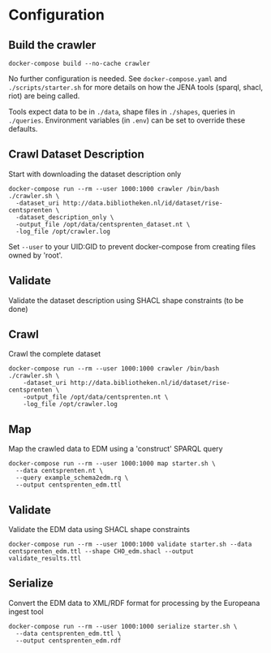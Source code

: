 # Configuration

## Build the crawler

`docker-compose build --no-cache crawler`

No further configuration is needed. See `docker-compose.yaml` and `./scripts/starter.sh` for more details on how the JENA tools (sparql, shacl, riot) are being called.

Tools expect data to be in `./data`, shape files in `./shapes`, queries in `./queries`. Environment variables (in `.env`) can be set to override these defaults.

## Crawl Dataset Description
Start with downloading the dataset description only

```
docker-compose run --rm --user 1000:1000 crawler /bin/bash ./crawler.sh \
  -dataset_uri http://data.bibliotheken.nl/id/dataset/rise-centsprenten \
  -dataset_description_only \
  -output_file /opt/data/centsprenten_dataset.nt \
  -log_file /opt/crawler.log
```

Set `--user` to your UID:GID to prevent docker-compose from creating files owned by 'root'.

## Validate
Validate the dataset description using SHACL shape constraints (to be done)

## Crawl
Crawl the complete dataset

```
docker-compose run --rm --user 1000:1000 crawler /bin/bash ./crawler.sh \
    -dataset_uri http://data.bibliotheken.nl/id/dataset/rise-centsprenten \
    -output_file /opt/data/centsprenten.nt \
    -log_file /opt/crawler.log
```

## Map
Map the crawled data to EDM using a 'construct' SPARQL query

```
docker-compose run --rm --user 1000:1000 map starter.sh \
  --data centsprenten.nt \
  --query example_schema2edm.rq \
  --output centsprenten_edm.ttl
```

## Validate
Validate the EDM data using SHACL shape constraints

`docker-compose run --rm --user 1000:1000 validate starter.sh --data centsprenten_edm.ttl --shape CHO_edm.shacl --output validate_results.ttl`

## Serialize
Convert the EDM data to XML/RDF format for processing by the Europeana ingest tool

```
docker-compose run --rm --user 1000:1000 serialize starter.sh \
  --data centsprenten_edm.ttl \
  --output centsprenten_edm.rdf
```
